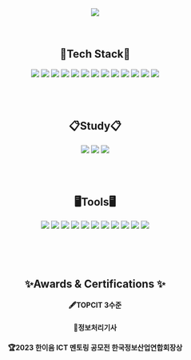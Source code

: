 <div align="center">
<img src="https://capsule-render.vercel.app/api?type=Venom&color=auto&height=300&section=header&text=tjdckscert&fontSize=90" />
</div>
<br/>
<br/>
<div align="center">
  <h2>📌Tech Stack📌</h2>
  <img src="https://img.shields.io/badge/C++-00599C.svg?style=for-the-badge&logo=cplusplus&logoColor=ffffff" />
  <img src="https://img.shields.io/badge/C-512BD4.svg?style=for-the-badge&logo=CSHARP&logoColor=ffffff" />
  <img src="https://img.shields.io/badge/Java-FCCA0F.svg?style=for-the-badge&logoColor=61DAFB" />  
  <img src="https://img.shields.io/badge/HTMLS-EA9400.svg?style=for-the-badge&logo=html5&logoColor=ffffff" />
  <img src="https://img.shields.io/badge/CSS3-0082F0.svg?style=for-the-badge&logo=CSS3&logoColor=ffffff" />
  <img src="https://img.shields.io/badge/JAVASCRIPT-FFFF00.svg?style=for-the-badge&logo=javascript&logoColor=101010" />
  <img src="https://img.shields.io/badge/JSP-FCF50F.svg?style=for-the-badge" />
  <img src="https://img.shields.io/badge/SPRING-6DB33F.svg?style=for-the-badge&logo=spring&logoColor=ffffff" />
  <img src="https://img.shields.io/badge/SPRINGBOOT-6DB33F.svg?style=for-the-badge&logo=springboot&logoColor=ffffff" />
  <img src="https://img.shields.io/badge/LINUX-FCC624.svg?style=for-the-badge&logo=linux&logoColor=ffffff" />
  <img src="https://img.shields.io/badge/MYSQL-4479A1.svg?style=for-the-badge&logo=mysql&logoColor=ffffff" />
  <img src="https://img.shields.io/badge/JSON-101010.svg?style=for-the-badge&logo=json&logoColor=ffffff" />
  <img src="https://img.shields.io/badge/GOOGLE ANALYTICS-E37400.svg?style=for-the-badge&logo=googleanalytics&logoColor=ffffff" />
</div>
<br/><br/><br/>

<div align="center">
  <h2>📋Study📋</h2>
  <img src="https://img.shields.io/badge/MONGODB-47A248.svg?style=for-the-badge&logo=mongodb&logoColor=ffffff" />
  <img src="https://img.shields.io/badge/SPRING SECURITY-6DB33F.svg?style=for-the-badge&logo=springsecurity&logoColor=ffffff" />
  <img src="https://img.shields.io/badge/VUE.JS-4FC08D.svg?style=for-the-badge&logo=vuedotjs&logoColor=ffffff" />
</div>
<br/><br/><br/>

<div align="center">
  <h2>🖥️Tools🖥️</h2>
  <img src="https://img.shields.io/badge/AWS-232F3E.svg?style=for-the-badge&logo=amazonaws&logoColor=ffffff" />
  <img src="https://img.shields.io/badge/FIGMA-F24E1E.svg?style=for-the-badge&logo=figma&logoColor=ffffff" />
  <img src="https://img.shields.io/badge/SLACK-4A154B.svg?style=for-the-badge&logo=slack&logoColor=fffff" />
  <img src="https://img.shields.io/badge/GIT-F05032.svg?style=for-the-badge&logo=git&logoColor=ffffff" />
  <img src="https://img.shields.io/badge/GITHUB-181717.svg?style=for-the-badge&logo=github&logoColor=ffffff" />
  <img src="https://img.shields.io/badge/KALI LINUX-557C94.svg?style=for-the-badge&logo=kalilinux&logoColor=ffffff" />
  <img src="https://img.shields.io/badge/INTELIJ IDEA-101010.svg?style=for-the-badge&logo=intellijidea&logoColor=ffffff" />
  <img src="https://img.shields.io/badge/ANDROID STUDIO-3DDC84.svg?style=for-the-badge&logo=androidstudio&logoColor=ffffff" />
  <img src="https://img.shields.io/badge/SONACLOUD-F3702A.svg?style=for-the-badge&logo=sonarcloud&logoColor=ffffff" />
  <img src="https://img.shields.io/badge/DOCKER-2496ED.svg?style=for-the-badge&logo=docker&logoColor=ffffff" />
  <img src="https://img.shields.io/badge/DAVINCIRESOLVE-233A51.svg?style=for-the-badge&logo=davinciresolve&logoColor=ffffff" />
</div>

<br/><br/><br/>
<div align="center">
  <h2>✨Awards & Certifications ✨</h2>
  <h4>🖋️TOPCIT 3수준</h2>
  <h4>📄정보처리기사</h2>
  <h4>🏆2023 한이음 ICT 멘토링 공모전 한국정보산업연합회장상</h2>
  </div>
